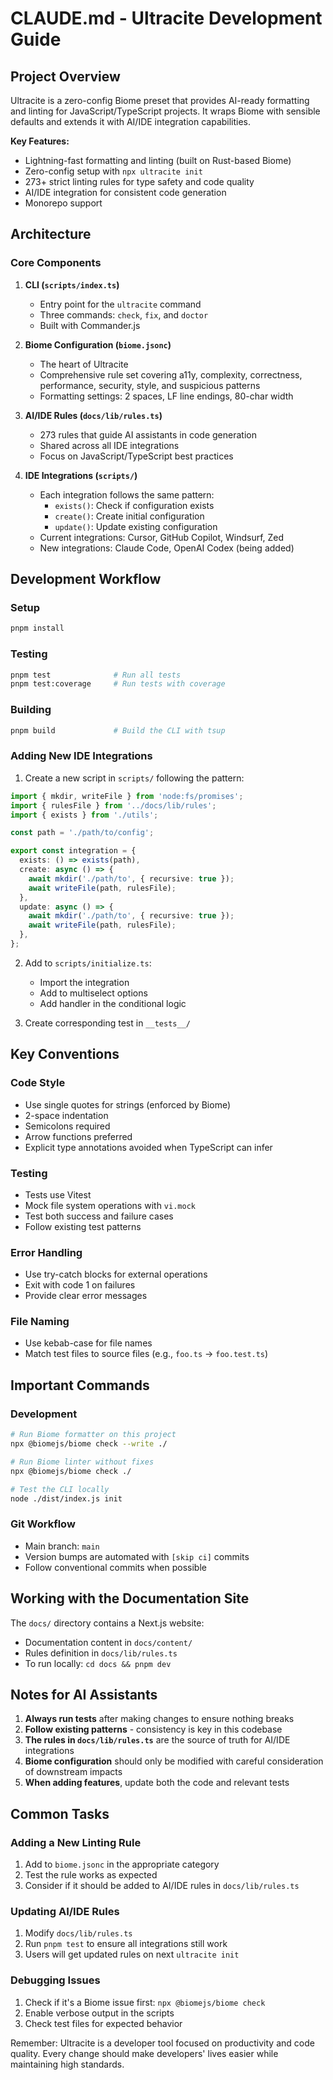 # CLAUDE.md - Ultracite Development Guide

## Project Overview

Ultracite is a zero-config Biome preset that provides AI-ready formatting and linting for JavaScript/TypeScript projects. It wraps Biome with sensible defaults and extends it with AI/IDE integration capabilities.

**Key Features:**
- Lightning-fast formatting and linting (built on Rust-based Biome)
- Zero-config setup with `npx ultracite init`
- 273+ strict linting rules for type safety and code quality
- AI/IDE integration for consistent code generation
- Monorepo support

## Architecture

### Core Components

1. **CLI (`scripts/index.ts`)**
   - Entry point for the `ultracite` command
   - Three commands: `check`, `fix`, and `doctor`
   - Built with Commander.js

2. **Biome Configuration (`biome.jsonc`)**
   - The heart of Ultracite
   - Comprehensive rule set covering a11y, complexity, correctness, performance, security, style, and suspicious patterns
   - Formatting settings: 2 spaces, LF line endings, 80-char width

3. **AI/IDE Rules (`docs/lib/rules.ts`)**
   - 273 rules that guide AI assistants in code generation
   - Shared across all IDE integrations
   - Focus on JavaScript/TypeScript best practices

4. **IDE Integrations (`scripts/`)**
   - Each integration follows the same pattern:
     - `exists()`: Check if configuration exists
     - `create()`: Create initial configuration
     - `update()`: Update existing configuration
   - Current integrations: Cursor, GitHub Copilot, Windsurf, Zed
   - New integrations: Claude Code, OpenAI Codex (being added)

## Development Workflow

### Setup
```bash
pnpm install
```

### Testing
```bash
pnpm test              # Run all tests
pnpm test:coverage     # Run tests with coverage
```

### Building
```bash
pnpm build             # Build the CLI with tsup
```

### Adding New IDE Integrations

1. Create a new script in `scripts/` following the pattern:
```typescript
import { mkdir, writeFile } from 'node:fs/promises';
import { rulesFile } from '../docs/lib/rules';
import { exists } from './utils';

const path = './path/to/config';

export const integration = {
  exists: () => exists(path),
  create: async () => {
    await mkdir('./path/to', { recursive: true });
    await writeFile(path, rulesFile);
  },
  update: async () => {
    await mkdir('./path/to', { recursive: true });
    await writeFile(path, rulesFile);
  },
};
```

2. Add to `scripts/initialize.ts`:
   - Import the integration
   - Add to multiselect options
   - Add handler in the conditional logic

3. Create corresponding test in `__tests__/`

## Key Conventions

### Code Style
- Use single quotes for strings (enforced by Biome)
- 2-space indentation
- Semicolons required
- Arrow functions preferred
- Explicit type annotations avoided when TypeScript can infer

### Testing
- Tests use Vitest
- Mock file system operations with `vi.mock`
- Test both success and failure cases
- Follow existing test patterns

### Error Handling
- Use try-catch blocks for external operations
- Exit with code 1 on failures
- Provide clear error messages

### File Naming
- Use kebab-case for file names
- Match test files to source files (e.g., `foo.ts` → `foo.test.ts`)

## Important Commands

### Development
```bash
# Run Biome formatter on this project
npx @biomejs/biome check --write ./

# Run Biome linter without fixes
npx @biomejs/biome check ./

# Test the CLI locally
node ./dist/index.js init
```

### Git Workflow
- Main branch: `main`
- Version bumps are automated with `[skip ci]` commits
- Follow conventional commits when possible

## Working with the Documentation Site

The `docs/` directory contains a Next.js website:
- Documentation content in `docs/content/`
- Rules definition in `docs/lib/rules.ts`
- To run locally: `cd docs && pnpm dev`

## Notes for AI Assistants

1. **Always run tests** after making changes to ensure nothing breaks
2. **Follow existing patterns** - consistency is key in this codebase
3. **The rules in `docs/lib/rules.ts`** are the source of truth for AI/IDE integrations
4. **Biome configuration** should only be modified with careful consideration of downstream impacts
5. **When adding features**, update both the code and relevant tests

## Common Tasks

### Adding a New Linting Rule
1. Add to `biome.jsonc` in the appropriate category
2. Test the rule works as expected
3. Consider if it should be added to AI/IDE rules in `docs/lib/rules.ts`

### Updating AI/IDE Rules
1. Modify `docs/lib/rules.ts`
2. Run `pnpm test` to ensure all integrations still work
3. Users will get updated rules on next `ultracite init`

### Debugging Issues
1. Check if it's a Biome issue first: `npx @biomejs/biome check`
2. Enable verbose output in the scripts
3. Check test files for expected behavior

Remember: Ultracite is a developer tool focused on productivity and code quality. Every change should make developers' lives easier while maintaining high standards.